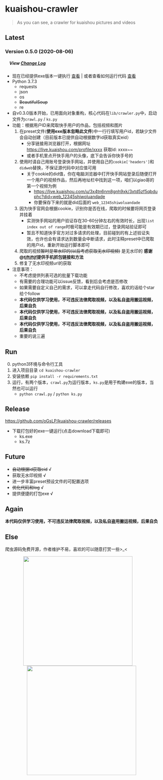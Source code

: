 # kuaishou-crawler

> As you can see, a crawler for kuaishou pictures and videos

## Latest 

### Version 0.5.0 (2020-08-06)
##### &emsp;View [Change Log](./CHANGELOG.md)

* 现在已经提供exe版本一键执行 [查看](#release) | 或者查看如何运行代码 [查看](#run)
* Python 3.7.3
    * requests
    * json
    * os
    * ~~BeautifulSoup~~
    * re
* 自v0.3.0版本开始，已用面向对象重构，核心代码在`lib/crawler.py`中，启动文件为`crawl.py` / `ks.py`
* 功能：根据用户ID来爬取快手用户的作品，包括视频和图片
    1. 在preset文件(**使用exe版本忽略此文件**)中一行行填写用户id，若缺少文件会自动创建（目前版本已提供自动根据数字id获取真实eid）
        * 分享链接用浏览器打开，根据网址 https://live.kuaishou.com/profile/xxxx 获取id: xxxx~~
        * 或者手机里点开快手用户的头像，底下会告诉你快手号的
    2. 使用时请自己用账号登录快手网站，并使用自己的`cookie['headers']`和`didweb`替换，不保证源代码中对应值可用
        * 关于cookie的did值，你在电脑浏览器中打开快手网站登录后随便打开一个用户的视频作品，然后再地址栏中找到这一项，咱们以giao哥的第一个视频为例
            - https://live.kuaishou.com/u/3x4tn6nm8gnh9xk/3xtd5zf5qbduphc?did=web_12345shiwoluandade
            - 你要保存下来的就是did后面的 `web_12345shiwoluandade`
    3. 因为快手官网会根据cookie，识别你是否在线，爬取的时候要将网页登录并挂着
        * 实测快手网站的用户验证存在30-60分钟左右的有效时长，出现`list index out of range`时极可能是有效期已过，登录网站验证即可
        * 暂且不知道快手官方对过多请求的处理，目前碰到的有上述验证失效，也许也会有请求达到数量会中断请求，此时注释preset中已爬取的用户id，重新开始运行脚本即可
    4. 爬取的视频~~暂时是带水印的(以后考虑获取无水印视频)~~ 是无水印的 **感谢@[tjftjftjf](https://github.com/tjftjftjf)提供手机抓包链接和方法**
    5. 修复了无水印视频url的获取
* 注意事项：
    * 不考虑提供列表可选的批量下载功能
    * 有需要的合理功能可以issue反馈，看到后会考虑是否修改
    * 如果需要自定义自己的需求，可以拿走代码自行修改，喜欢的话给个star给个follow
    * **本代码仅供学习使用，不可违反法律爬取视频，以及私自盗用搬运视频，后果自负**
    * **本代码仅供学习使用，不可违反法律爬取视频，以及私自盗用搬运视频，后果自负**
    * **本代码仅供学习使用，不可违反法律爬取视频，以及私自盗用搬运视频，后果自负**
    * 重要的说三遍

## Run

0. python3环境与命令行工具
1. 进入项目目录 `cd kuaishou-crawler`
2. 安装依赖 `pip install -r requirements.txt`
3. 运行，有两个版本，`crawl.py`为运行版本，`ks.py`是用于构建exe的版本，当然也可以运行
    * `python crawl.py` / `python ks.py`
    
## Release

https://github.com/oGsLP/kuaishou-crawler/releases

* 下载打包好的exe一键运行(点击download下载即可)
    * ks.exe
    * ks.7z


## Future

* ~~自动根据id获取eid~~ √
* 获取无水印视频 √
* 进一步丰富preset预设文件的可配置选项
* ~~优化代码和log~~ √
* 提供便捷的打包exe √

## Again

**本代码仅供学习使用，不可违反法律爬取视频，以及私自盗用搬运视频，后果自负**

## Else

爬虫源码免费开源，作者维护不易，喜欢的可以随意打赏一些>_<

<center>
    <figure>
        <img src="pics/alipay.JPG" height=360px style="margin-right:25px"/>
        <img src="pics/wechat.JPG" height=360px />
    </figure>
</center>